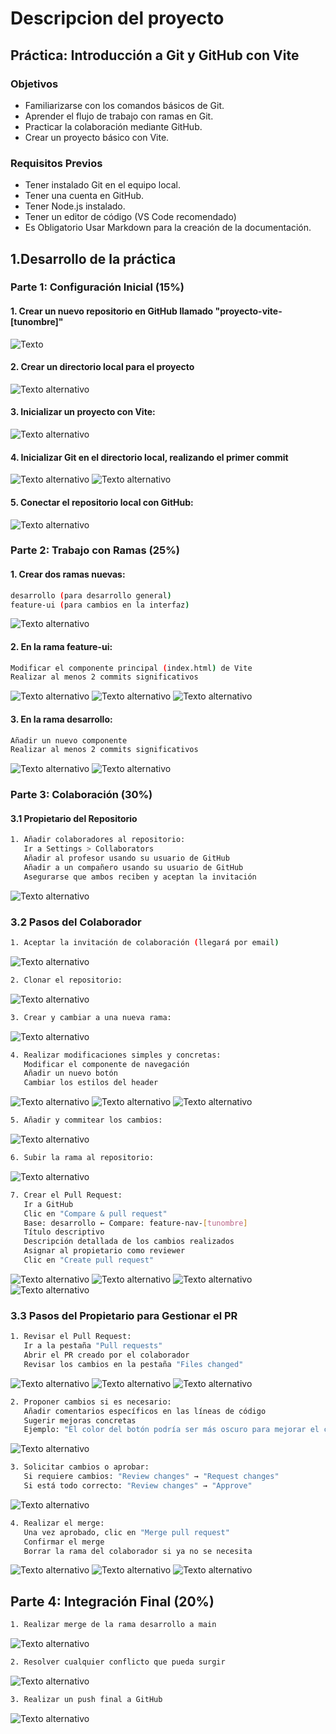 # Descripcion del proyecto

## Práctica: Introducción a Git y GitHub con Vite

### Objetivos

- Familiarizarse con los comandos básicos de Git.
- Aprender el flujo de trabajo con ramas en Git.
- Practicar la colaboración mediante GitHub.
- Crear un proyecto básico con Vite.

### Requisitos Previos

- Tener instalado Git en el equipo local.
- Tener una cuenta en GitHub.
- Tener Node.js instalado.
- Tener un editor de código (VS Code recomendado)
- Es Obligatorio Usar Markdown para la creación de la documentación.


## 1.Desarrollo de la práctica

### Parte 1: Configuración Inicial (15%)

#### 1. Crear un nuevo repositorio en GitHub llamado "proyecto-vite-[tunombre]"


![Texto](/images/parte1-1.png)

#### 2. Crear un directorio local para el proyecto

![Texto alternativo](/images/parte1-2.png)

#### 3. Inicializar un proyecto con Vite:

![Texto alternativo](/images/parte1-3.png)

#### 4. Inicializar Git en el directorio local, realizando el primer commit

![Texto alternativo](/images/parte1-4.png)
![Texto alternativo](/images/parte1-4-2.png)

#### 5. Conectar el repositorio local con GitHub:

![Texto alternativo](/images/parte1-5.png)

### Parte 2: Trabajo con Ramas (25%)

#### 1. Crear dos ramas nuevas:
```bash
desarrollo (para desarrollo general)
feature-ui (para cambios en la interfaz)
```
![Texto alternativo](/images/parte2-1.png)

#### 2. En la rama feature-ui:
```bash
Modificar el componente principal (index.html) de Vite
Realizar al menos 2 commits significativos
```
![Texto alternativo](/images/parte2-2-1.png)
![Texto alternativo](/images/parte2-2-2(1).png)
![Texto alternativo](/images/parte2-2-2(2).png)

#### 3. En la rama desarrollo:
```bash
Añadir un nuevo componente
Realizar al menos 2 commits significativos
```
![Texto alternativo](/images/parte2-2-3(1).png)
![Texto alternativo](/images/parte2-2-3(2).png)

### Parte 3: Colaboración (30%)

#### 3.1 Propietario del Repositorio
```bash
1. Añadir colaboradores al repositorio:
   Ir a Settings > Collaborators
   Añadir al profesor usando su usuario de GitHub
   Añadir a un compañero usando su usuario de GitHub
   Asegurarse que ambos reciben y aceptan la invitación
```

![Texto alternativo](/images/parte-3.1.png)

### 3.2 Pasos del Colaborador
```bash
1. Aceptar la invitación de colaboración (llegará por email)
```

![Texto alternativo](/images/parte3.2(1).png)

```bash
2. Clonar el repositorio:
```

![Texto alternativo](/images/parte3.2(2).png)

```bash
3. Crear y cambiar a una nueva rama:
```
![Texto alternativo](/images/parte-3.2-3.png)
```bash
4. Realizar modificaciones simples y concretas:
   Modificar el componente de navegación
   Añadir un nuevo botón
   Cambiar los estilos del header
```

![Texto alternativo](/images/parte-3.2(4-1).png)
![Texto alternativo](/images/parte3.2-4(2).png)
![Texto alternativo](/images/parte3.2(4-3).png)

```bash
5. Añadir y commitear los cambios:
```
![Texto alternativo](/images/parte3.2-5.png)

```bash
6. Subir la rama al repositorio:
```

![Texto alternativo](/images/parte3.2-6.png)

```bash
7. Crear el Pull Request:
   Ir a GitHub
   Clic en "Compare & pull request"
   Base: desarrollo ← Compare: feature-nav-[tunombre]
   Título descriptivo
   Descripción detallada de los cambios realizados
   Asignar al propietario como reviewer
   Clic en "Create pull request"
```

![Texto alternativo](/images/parte3.2-7(1).png)
![Texto alternativo](/images/parte-3.2-7(2).png)
![Texto alternativo](/images/parte-3.2-7(3).png)
![Texto alternativo](/images/parte-3.2-7(4).png)

### 3.3 Pasos del Propietario para Gestionar el PR

```bash
1. Revisar el Pull Request:
   Ir a la pestaña "Pull requests"
   Abrir el PR creado por el colaborador
   Revisar los cambios en la pestaña "Files changed"
```

![Texto alternativo](/images/parte-3.3(1).png)
![Texto alternativo](/images/parte-3.3(2).png)
![Texto alternativo](/images/parte-3.3(3).png)

```bash
2. Proponer cambios si es necesario:
   Añadir comentarios específicos en las líneas de código
   Sugerir mejoras concretas
   Ejemplo: "El color del botón podría ser más oscuro para mejorar el contraste"
```
![Texto alternativo](/images/parte-3.3-2(1).png)

```bash
3. Solicitar cambios o aprobar:
   Si requiere cambios: "Review changes" → "Request changes"
   Si está todo correcto: "Review changes" → "Approve"
```

![Texto alternativo](/images/parte.3.3-3.png)

```bash
4. Realizar el merge:
   Una vez aprobado, clic en "Merge pull request"
   Confirmar el merge
   Borrar la rama del colaborador si ya no se necesita   
```

![Texto alternativo](/images/parte-3.3-4(2).png)
![Texto alternativo](/images/parte-3.3-4(3).png)
![Texto alternativo](/images/parte-3.3-4(3.1).png)

## Parte 4: Integración Final (20%)

```bash
1. Realizar merge de la rama desarrollo a main
```

![Texto alternativo](/images/parte-4.1.png)

```bash
2. Resolver cualquier conflicto que pueda surgir
```

![Texto alternativo](/images/parte-4.2.png)

```bash
3. Realizar un push final a GitHub
```

![Texto alternativo](/images/parte.4-3.png)